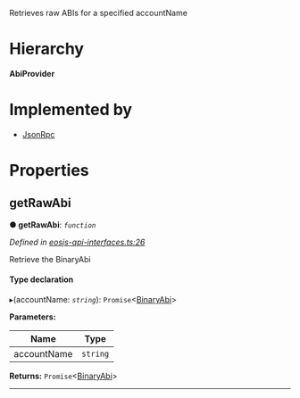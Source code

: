 

Retrieves raw ABIs for a specified accountName

# Hierarchy

**AbiProvider**

# Implemented by

* [JsonRpc](../classes/json_rpc.jsonrpc.md)

# Properties

<a id="getrawabi"></a>

##  getRawAbi

**● getRawAbi**: *`function`*

*Defined in [eosjs-api-interfaces.ts:26](https://github.com/EOSIO/eosjs/blob/b4493a9/src/eosjs-api-interfaces.ts#L26)*

Retrieve the BinaryAbi

#### Type declaration
▸(accountName: *`string`*): `Promise`<[BinaryAbi](api_interfaces.binaryabi.md)>

**Parameters:**

| Name | Type |
| ------ | ------ |
| accountName | `string` |

**Returns:** `Promise`<[BinaryAbi](api_interfaces.binaryabi.md)>

___

